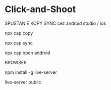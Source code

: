 # Click-and-Shoot

SPUSTANIE KOPY SYNC cez android studio / ios  

npx cap copy 

npx cap sync

npx cap open android

BROWSER

npm install -g live-server

live-server public      
